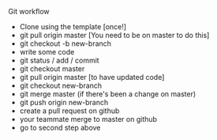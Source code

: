 Git workflow

- Clone using the template [once!]
- git pull origin master [You need to be on master to do this]
- git checkout -b new-branch
- write some code
- git status / add / commit
- git checkout master
- git pull origin master [to have updated code]
- git checkout new-branch
- git merge master (if there's been a change on master)
- git push origin new-branch
- create a pull request on github
- your teammate merge to master on github
- go to second step above